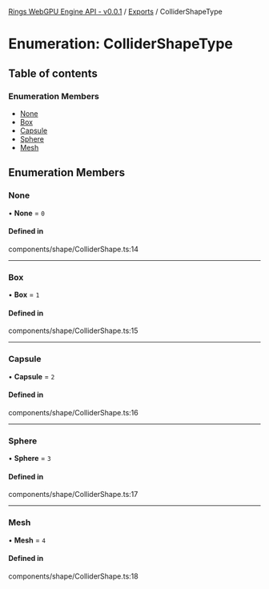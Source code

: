 [Rings WebGPU Engine API - v0.0.1](../README.md) / [Exports](../modules.md) / ColliderShapeType

# Enumeration: ColliderShapeType

## Table of contents

### Enumeration Members

- [None](ColliderShapeType.md#none)
- [Box](ColliderShapeType.md#box)
- [Capsule](ColliderShapeType.md#capsule)
- [Sphere](ColliderShapeType.md#sphere)
- [Mesh](ColliderShapeType.md#mesh)

## Enumeration Members

### None

• **None** = ``0``

#### Defined in

components/shape/ColliderShape.ts:14

___

### Box

• **Box** = ``1``

#### Defined in

components/shape/ColliderShape.ts:15

___

### Capsule

• **Capsule** = ``2``

#### Defined in

components/shape/ColliderShape.ts:16

___

### Sphere

• **Sphere** = ``3``

#### Defined in

components/shape/ColliderShape.ts:17

___

### Mesh

• **Mesh** = ``4``

#### Defined in

components/shape/ColliderShape.ts:18
